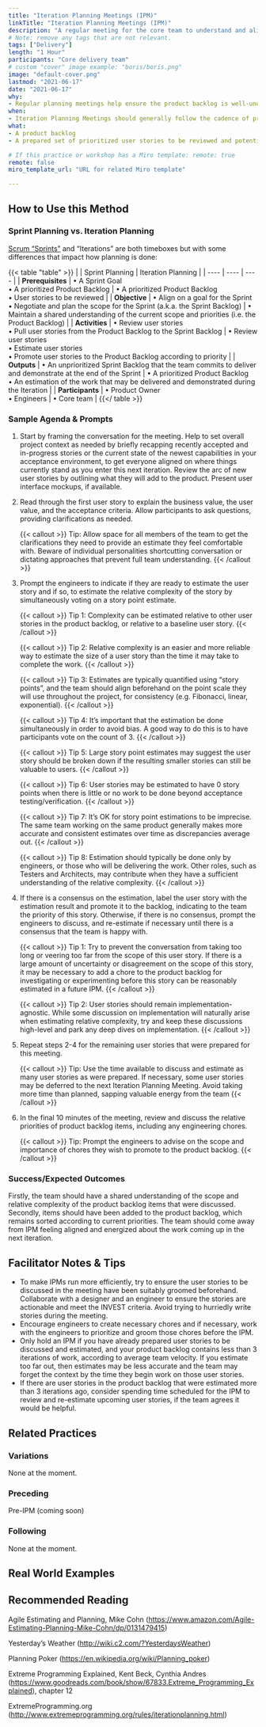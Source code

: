 ```yaml
---
title: "Iteration Planning Meetings (IPM)"
linkTitle: "Iteration Planning Meetings (IPM)"
description: "A regular meeting for the core team to understand and align on the work to be done."
# Note: remove any tags that are not relevant.
tags: ["Delivery"]
length: "1 Hour"
participants: "Core delivery team"
# custom "cover" image example: "boris/boris.png"
image: "default-cover.png" 
lastmod: "2021-06-17"
date: "2021-06-17"
why: 
- Regular planning meetings help ensure the product backlog is well-understood by all team members and always reflects the current priorities. By discussing and sizing product backlog items, the team may align on the delivery impact of the work to be done.
when:
- Iteration Planning Meetings should generally follow the cadence of product iterations (e.g. weekly) or should be held as often as needed to maintain a well-sized and well-understood product backlog.
what:
- A product backlog
- A prepared set of prioritized user stories to be reviewed and potentially promoted to the product backlog

# If this practice or workshop has a Miro template: remote: true
remote: false
miro_template_url: "URL for related Miro template" 

---
```

## How to Use this Method
### Sprint Planning vs. Iteration Planning
[Scrum “Sprints”](https://en.wikipedia.org/wiki/Scrum_(software_development)#Sprint_planning) and “Iterations” are both timeboxes but with some differences that impact how planning is done:

{{< table "table" >}}
|  | Sprint Planning | Iteration Planning |
| ---- | ---- | ---- |
| **Prerequisites** | • A Sprint Goal<br>• A prioritized Product Backlog | • A prioritized Product Backlog<br>• User stories to be reviewed  |
| **Objective** | • Align on a goal for the Sprint<br>• Negotiate and plan the scope for the Sprint (a.k.a. the Sprint Backlog) | • Maintain a shared understanding of the current scope and priorities (i.e. the Product Backlog) | 
| **Activities** | • Review user stories<br>• Pull user stories from the Product Backlog to the Sprint Backlog | • Review user stories<br> • Estimate user stories<br> • Promote user stories to the Product Backlog according to priority | 
| **Outputs** | • An unprioritized Sprint Backlog that the team commits to deliver and demonstrate at the end of the Sprint | • A prioritized Product Backlog<br> • An estimation of the work that may be delivered and demonstrated during the Iteration | 
| **Participants** | • Product Owner<br> • Engineers | • Core team |
{{</ table >}}

### Sample Agenda & Prompts
1. Start by framing the conversation for the meeting. Help to set overall project context as needed by briefly recapping recently accepted and in-progress stories or the current state of the newest capabilities in your acceptance environment, to get everyone aligned on where things currently stand as you enter this next iteration. Review the arc of new user stories by outlining what they will add to the product. Present user interface mockups, if available.


1. Read through the first user story to explain the business value, the user value, and the acceptance criteria. Allow participants to ask questions, providing clarifications as needed.
   
   {{< callout >}}
   Tip: Allow space for all members of the team to get the clarifications they need to provide an estimate they feel comfortable with. Beware of individual personalities shortcutting conversation or dictating approaches that prevent full team understanding.
   {{< /callout >}}

1. Prompt the engineers to indicate if they are ready to estimate the user story and if so, to estimate the relative complexity of the story by simultaneously voting on a story point estimate.
   
   {{< callout >}}
   Tip 1: Complexity can be estimated relative to other user stories in the product backlog, or relative to a baseline user story.
   {{< /callout >}}
   
   {{< callout >}}
   Tip 2: Relative complexity is an easier and more reliable way to estimate the size of a user story than the time it may take to complete the work.
   {{< /callout >}}
   
   {{< callout >}}
   Tip 3: Estimates are typically quantified using “story points”, and the team should align beforehand on the point scale they will use throughout the project, for consistency (e.g. Fibonacci, linear, exponential).
   {{< /callout >}}
    
   {{< callout >}}
   Tip 4: It’s important that the estimation be done simultaneously in order to avoid bias. A good way to do this is to have participants vote on the count of 3.
    {{< /callout >}}
    
   {{< callout >}}
   Tip 5: Large story point estimates may suggest the user story should be broken down if the resulting smaller stories can still be valuable to users.
    {{< /callout >}}
    
   {{< callout >}}
   Tip 6: User stories may be estimated to have 0 story points when there is little or no work to be done beyond acceptance testing/verification.
   {{< /callout >}}
   
   {{< callout >}}
   Tip 7: It’s OK for story point estimations to be imprecise. The same team working on the same product generally makes more accurate and consistent estimates over time as discrepancies average out.
    {{< /callout >}}
    
   {{< callout >}}
   Tip 8: Estimation should typically be done only by engineers, or those who will be delivering the work. Other roles, such as Testers and Architects, may contribute when they have a sufficient understanding of the relative complexity. 
   {{< /callout >}}

1. If there is a consensus on the estimation, label the user story with the estimation result and promote it to the backlog, indicating to the team the priority of this story. Otherwise, if there is no consensus, prompt the engineers to discuss, and re-estimate if necessary until there is a consensus that the team is happy with.
   
   {{< callout >}}
   Tip 1: Try to prevent the conversation from taking too long or veering too far from the scope of this user story. If there is a large amount of uncertainty or disagreement on the scope of this story, it may be necessary to add a chore to the product backlog for investigating or experimenting before this story can be reasonably estimated in a future IPM.
   {{< /callout >}}
   
   {{< callout >}}
   Tip 2: User stories should remain implementation-agnostic. While some discussion on implementation will naturally arise when estimating relative complexity, try and keep these discussions high-level and park any deep dives on implementation.
   {{< /callout >}}

1. Repeat steps 2-4 for the remaining user stories that were prepared for this meeting.

   {{< callout >}}
   Tip: Use the time available to discuss and estimate as many user stories as were prepared. If necessary, some user stories may be deferred to the next Iteration Planning Meeting. Avoid taking more time than planned, sapping valuable energy from the team
   {{< /callout >}}

1. In the final 10 minutes of the meeting, review and discuss the relative priorities of product backlog items, including any engineering chores.

   {{< callout >}}
   Tip: Prompt the engineers to advise on the scope and importance of chores they wish to promote to the product backlog.
   {{< /callout >}}

### Success/Expected Outcomes
Firstly, the team should have a shared understanding of the scope and relative complexity of the product backlog items that were discussed. Secondly, items should have been added to the product backlog, which remains sorted according to current priorities. The team should come away from IPM feeling aligned and energized about the work coming up in the next iteration.

## Facilitator Notes & Tips
- To make IPMs run more efficiently, try to ensure the user stories to be discussed in the meeting have been suitably groomed beforehand. Collaborate with a designer and an engineer to ensure the stories are actionable and meet the INVEST criteria. Avoid trying to hurriedly write stories during the meeting.
- Encourage engineers to create necessary chores and if necessary, work with the engineers to prioritize and groom those chores before the IPM.
- Only hold an IPM if you have already prepared user stories to be discussed and estimated, and your product backlog contains less than 3 iterations of work, according to average team velocity. If you estimate too far out, then estimates may be less accurate and the team may forget the context by the time they begin work on those user stories.
- If there are user stories in the product backlog that were estimated more than 3 iterations ago, consider spending time scheduled for the IPM to review and re-estimate upcoming user stories, if the team agrees it would be helpful.

## Related Practices

### Variations
None at the moment. 

### Preceding
Pre-IPM (coming soon)
 
### Following
None at the moment.

## Real World Examples

## Recommended Reading
Agile Estimating and Planning, Mike Cohn (https://www.amazon.com/Agile-Estimating-Planning-Mike-Cohn/dp/0131479415)

Yesterday’s Weather (http://wiki.c2.com/?YesterdaysWeather)

Planning Poker (https://en.wikipedia.org/wiki/Planning_poker)

Extreme Programming Explained, Kent Beck, Cynthia Andres (https://www.goodreads.com/book/show/67833.Extreme_Programming_Explained), chapter 12

ExtremeProgramming.org (http://www.extremeprogramming.org/rules/iterationplanning.html)